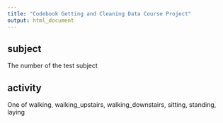 ```yaml
---
title: "Codebook Getting and Cleaning Data Course Project"
output: html_document
---
```


## subject
The number of the test subject

## activity
One of walking, walking_upstairs, walking_downstairs, sitting, standing, laying

## 